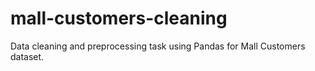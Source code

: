 # mall-customers-cleaning
Data cleaning and preprocessing task using Pandas for Mall Customers dataset.
